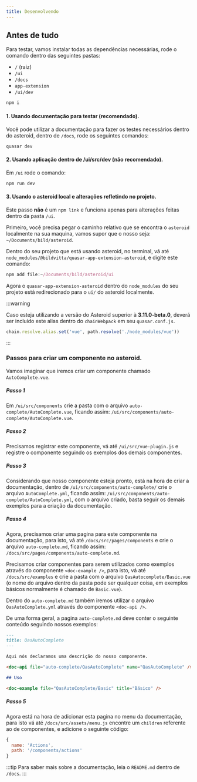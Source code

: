 ```yaml
---
title: Desenvolvendo
---
```


## Antes de tudo
Para testar, vamos instalar todas as dependências necessárias, rode o comando dentro das seguintes pastas:
- `/` (raiz)
- `/ui`
- `/docs`
- `app-extension`
- `/ui/dev`

```bash
npm i
```

#### 1. Usando documentação para testar **(recomendado)**.
Você pode utilizar a documentação para fazer os testes necessários dentro do asteroid, dentro de `/docs`, rode os seguintes comandos:

```js
quasar dev
```

#### 2. Usando aplicação dentro de /ui/src/dev **(não recomendado)**.
Em `/ui` rode o comando:

```js
npm run dev
```

#### 3. Usando o asteroid local e alterações refletindo no projeto.
Este passo **não** é um `npm link` e funciona apenas para alterações feitas dentro da pasta `/ui`.

Primeiro, você precisa pegar o caminho relativo que se encontra o `asteroid` localmente na sua maquina, vamos supor que o nosso seja: `~/Documents/bild/asteroid`.

Dentro do seu projeto que está usando asteroid, no terminal, vá até `node_modules/@bildvitta/quasar-app-extension-asteroid`, e digite este comando:

```js
npm add file:~/Documents/bild/asteroid/ui
```

Agora o `quasar-app-extension-asteroid` dentro do `node_modules` do seu projeto está redirecionado para o `ui/` do asteroid localmente.

:::warning

Caso esteja utilizando a versão do Asteroid superior à **3.11.0-beta.0**, deverá ser incluído este alias dentro do `chainWebpack` em seu `quasar.conf.js`.

```js
chain.resolve.alias.set('vue', path.resolve('./node_modules/vue'))

```
:::

### Passos para criar um componente no asteroid.
Vamos imaginar que iremos criar um componente chamado `AutoComplete.vue`.

##### Passo 1
Em `/ui/src/components` crie a pasta com o arquivo `auto-complete/AutoComplete.vue`, ficando assim: `/ui/src/components/auto-complete/AutoComplete.vue`.

##### Passo 2
Precisamos registrar este componente, vá até `/ui/src/vue-plugin.js` e registre o componente seguindo os exemplos dos demais componentes.

##### Passo 3
Considerando que nosso componente esteja pronto, está na hora de criar a documentação, dentro de `/ui/src/components/auto-complete/` crie o arquivo `AutoComplete.yml`, ficando assim: `/ui/src/components/auto-complete/AutoComplete.yml`, com o arquivo criado, basta seguir os demais exemplos para a criação da documentação.

##### Passo 4
Agora, precisamos criar uma pagina para este componente na documentação, para isto, vá até `/docs/src/pages/components` e crie o arquivo `auto-complete.md`, ficando assim: `/docs/src/pages/components/auto-complete.md`.

Precisamos criar componentes para serem utilizados como exemplos através do componente `<doc-example />`, para isto, vá até `/docs/src/examples` e crie a pasta com o arquivo `QasAutocomplete/Basic.vue` (o nome do arquivo dentro da pasta pode ser qualquer coisa, em exemplos básicos normalmente é chamado de `Basic.vue`).

Dentro do `auto-complete.md` também iremos utilizar o arquivo `QasAutoComplete.yml` através do componente `<doc-api />`.

De uma forma geral, a pagina `auto-complete.md` deve conter o seguinte conteúdo seguindo nossos exemplos:

```md
---
title: QasAutoComplete
---

Aqui nós declaramos uma descrição do nosso componente.

<doc-api file="auto-complete/QasAutoComplete" name="QasAutoComplete" />

## Uso

<doc-example file="QasAutoComplete/Basic" title="Básico" />
```

##### Passo 5
Agora está na hora de adicionar esta pagina no menu da documentação, para isto vá até `/docs/src/assets/menu.js` encontre um `children` referente ao de componentes, e adicione o seguinte código:

```js
{
  name: 'Actions',
  path: '/components/actions'
}
```

:::tip
Para saber mais sobre a documentação, leia o `README.md` dentro de `/docs`.
:::
